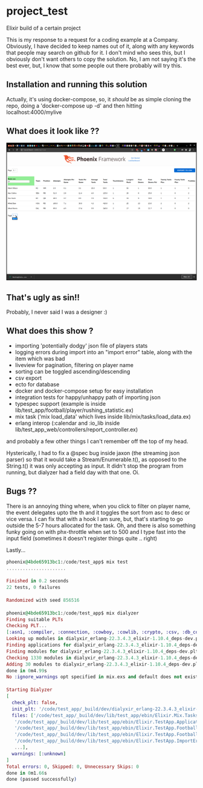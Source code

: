 # project_test
Elixir build of a certain project

This is my response to a request for a coding example at a Company. Obviously, I have decided to keep names out of it, along with any keywords that people may search on github for it. I don't mind who sees this, but I obviously don't want others to copy the solution. No, I am not saying it's the best ever, but, I know that some people out there probably will try this.

## Installation and running this solution

Actually, it's using docker-compose, so, it *should* be as simple cloning the repo, doing a 'docker-compose up -d' and then hitting localhost:4000/mylive

## What does it look like ??

![Example Screenshot](/images/example.png)

## That's ugly as sin!!

Probably, I never said I was a designer :)

## What does this show ?

* importing 'potentially dodgy' json file of players stats
* logging errors during import into an "import error" table, along with the item which was bad
* liveview for pagination, filtering on player name
* sorting can be toggled ascending/descending
* csv export
* ecto for database
* docker and docker-compose setup for easy installation
* integration tests for happy/unhappy path of importing json
* typespec support (example is inside lib/test_app/football/player/rushing_statistic.ex)
* mix task ('mix load_data' which lives inside lib/mix/tasks/load_data.ex)
* erlang interop (:calendar and :io_lib inside lib/test_app_web/controllers/report_controller.ex)

and probably a few other things I can't remember off the top of my head.

Hysterically, I had to fix a @spec bug inside jaxon (the streaming json parser) so that it would take a Stream/Enumerable.t(), as opposed to the String.t() it was only accepting as input. It didn't stop the program from running, but dialyzer had a field day with that one. Oi.

## Bugs ??

There is an annoying thing where, when you click to filter on player name, the event delegates upto the th and it toggles the sort from asc to desc or vice versa. I can fix that with a hook I am sure, but, that's starting to go outside the 5-7 hours allocated for the task.
Oh, and there is also something funky going on with phx-throttle when set to 500 and I type fast into the input field (sometimes it doesn't register things quite .. right)

Lastly...

```elixir
phoenix@4bde65913bc1:/code/test_app$ mix test
......................

Finished in 0.2 seconds
22 tests, 0 failures

Randomized with seed 856516

phoenix@4bde65913bc1:/code/test_app$ mix dialyzer
Finding suitable PLTs
Checking PLT...
[:asn1, :compiler, :connection, :cowboy, :cowlib, :crypto, :csv, :db_connection, :decimal, :ecto, :ecto_sql, :eex, :elixir, :file_system, :gettext, :jason, :jaxon, :kernel, :logger, :mime, :mix, :parallel_stream, :phoenix, :phoenix_ecto, :phoenix_html, :phoenix_live_dashboard, :phoenix_live_reload, :phoenix_live_view, :phoenix_pubsub, :plug, :plug_cowboy, :plug_crypto, :postgrex, :public_key, :ranch, :runtime_tools, :ssl, :stdlib, :telemetry, :telemetry_metrics, :telemetry_poller]
Looking up modules in dialyxir_erlang-22.3.4.3_elixir-1.10.4_deps-dev.plt
Finding applications for dialyxir_erlang-22.3.4.3_elixir-1.10.4_deps-dev.plt
Finding modules for dialyxir_erlang-22.3.4.3_elixir-1.10.4_deps-dev.plt
Checking 1330 modules in dialyxir_erlang-22.3.4.3_elixir-1.10.4_deps-dev.plt
Adding 30 modules to dialyxir_erlang-22.3.4.3_elixir-1.10.4_deps-dev.plt
done in 0m4.99s
No :ignore_warnings opt specified in mix.exs and default does not exist.

Starting Dialyzer
[
  check_plt: false,
  init_plt: '/code/test_app/_build/dev/dialyxir_erlang-22.3.4.3_elixir-1.10.4_deps-dev.plt',
  files: ['/code/test_app/_build/dev/lib/test_app/ebin/Elixir.Mix.Tasks.LoadData.beam',
   '/code/test_app/_build/dev/lib/test_app/ebin/Elixir.TestApp.Application.beam',
   '/code/test_app/_build/dev/lib/test_app/ebin/Elixir.TestApp.Football.Player.RushingStatistic.beam',
   '/code/test_app/_build/dev/lib/test_app/ebin/Elixir.TestApp.Football.Player.beam',
   '/code/test_app/_build/dev/lib/test_app/ebin/Elixir.TestApp.ImportError.beam',
   ...],
  warnings: [:unknown]
]
Total errors: 0, Skipped: 0, Unnecessary Skips: 0
done in 0m1.66s
done (passed successfully)
```
